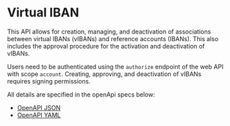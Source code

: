 # Virtual IBAN

This API allows for creation, managing, and deactivation of associations between virtual IBANs (vIBANs) and reference
accounts (IBANs). This also includes the approval procedure for the activation and deactivation of vIBANs.

Users need to be authenticated using the `authorize` endpoint of the web API with scope `account`.
Creating, approving, and deactivation of vIBANs requires signing permissions.

All details are specified in the openApi specs below:

- [OpenAPI JSON](https://raw.githubusercontent.com/bankfrick/webapi-docs/refs/heads/master/source/files/vban-public-openapi.json)
- [OpenAPI YAML](https://raw.githubusercontent.com/bankfrick/webapi-docs/refs/heads/master/source/files/vban-public-openapi.yaml)
